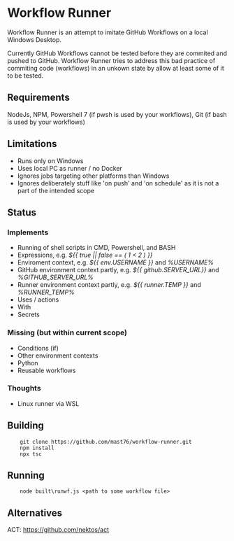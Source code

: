 # Workflow Runner
Workflow Runner is an attempt to imitate GitHub Workflows on a local Windows Desktop.

Currently GitHub Workflows cannot be tested before they are commited and pushed to GitHub.
Workflow Runner tries to address this bad practice of commiting code (workflows) in an unkown state by allow at least some of it to be tested.

## Requirements
NodeJs, NPM, Powershell 7 (if pwsh is used by your workflows), Git (if bash is used by your workflows)

## Limitations
- Runs only on Windows
- Uses local PC as runner / no Docker
- Ignores jobs targeting other platforms than Windows
- Ignores deliberately stuff like 'on push' and 'on schedule' as it is not a part of the intended scope

## Status

### Implements
- Running of shell scripts in CMD, Powershell, and BASH
- Expressions, e.g. *${{ true || false == ( 1 < 2 ) }}*
- Enviroment context, e.g.  *${{ env.USERNAME }}* and *%USERNAME%*
- GitHub environment context partly, e.g. *${{ github.SERVER_URL}}* and *%GITHUB_SERVER_URL%* 
- Runner environment context partly, e.g. *${{ runner.TEMP }}* and *%RUNNER_TEMP%*
- Uses / actions
- With
- Secrets

### Missing (but within current scope)
- Conditions (if)
- Other environment contexts
- Python
- Reusable workflows

### Thoughts
- Linux runner via WSL

## Building
```pwsh
    git clone https://github.com/mast76/workflow-runner.git
    npm install
    npx tsc
```

## Running
```pwsh
    node built\runwf.js <path to some workflow file>
```

## Alternatives
ACT: https://github.com/nektos/act

